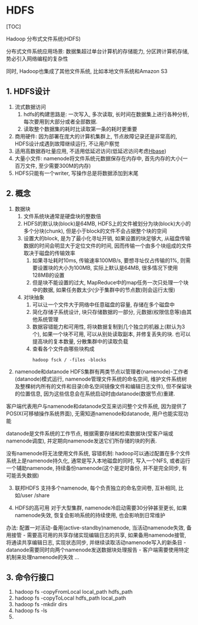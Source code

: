 # HDFS
[TOC]

Hadoop 分布式文件系统(HDFS)

分布式文件系统应用场景: 数据集超过单台计算机的存储能力, 分区跨计算机存储, 势必引入网络编程的复杂性

同时, Hadoop也集成了其他文件系统, 比如本地文件系统和Amazon S3

## 1. HDFS设计
1. 流式数据访问
    1. hdfs的构建思路是: 一次写入, 多次读取, 长时间在数据集上进行各种分析, 每次要用到大部分或者全部数据. 
    2. 读取整个数据集的耗时比读取第一条的耗时更重要
2. 商用硬件: 因为部署在庞大的计算机集群上, 节点故障记录还是非常高的, HDFS设计成遇到故障继续运行, 不让用户察觉
3. 适用高数据吞吐量应用, 不适用低延迟访问(低延迟访问考虑[Hbase](./hbase.md))
4. 大量小文件: namenode将文件系统元数据保存在内存中, 首先内存的大小(一百万文件, 至少需要300M的内存)
5. HDFS只能有一个writer, 写操作总是将数据添加到末尾

## 2. 概念
1. 数据块
    1. 文件系统块通常是硬盘块的整数倍
    2. HDFS的默认块(block)是64MB, HDFS上的文件被划分为块(block)大小的多个分块(chunk),  但是小于block的文件不会占据整个块的空间
    3. 设置大的block, 是为了最小化寻址开销, 如果设置的块足够大, 从磁盘传输数据的时间会明显大于定位文件的时间, 因而传输一个由多个块组成的文件取决于磁盘的传输效率
        1. 如果寻址耗时10ms, 传输速率100MB/s, 要想寻址仅占传输的1%, 则需要设置块的大小为100MB, 实际上默认是64MB, 很多情况下使用128MB的设置
        2. 但是块不能设置的过大, MapReduce中的map任务一次只处理一个块中的数据, 如果任务数太少(少于集群中的节点数)则会运行太慢)
    4. 对块抽象
        1. 可以让一个文件大于网络中任意磁盘的容量, 存储在多个磁盘中
        2. 简化存储子系统设计, 块只存储数据的一部分, 元数据(权限信息等)由其他系统管理
        3. 数据容错能力和可用性, 将块数据复制到几个独立的机器上(默认为3个), 如果一个块不可用, 可以从别处读取副本, 并修复丢失的块. 也可以提高块的复本数量, 分散集群中的读取负载
        4. 查看各个文件由哪些块构成
            ```
            hadoop fsck / -files -blocks
            ```
2. namenode和datanode
HDFS集群有两类节点以管理者(namenode)-工作者(datanode)模式运行, namenode管理文件系统的命名空间, 维护文件系统树及整棵树内所有的文件和目录(命名空间镜像文件和编辑日志文件), 但不保留块的位置信息, 因为这些信息会在系统启动时由datanode(数据节点)重建.

客户端代表用户与namenode和datanode交互来访问整个文件系统, 因为提供了POSIX(可移植操作系统界面), 无需知道namenode和datanode, 用户也能实现功能

datanode是文件系统的工作节点, 根据需要存储和检索数据块(受客户端或namenode调度), 并定期向namenode发送它们所存储的块的列表.

没有namenode将无法使用文件系统, 容错机制: hadoop可以通过配置在多个文件系统上是namenode持久化, 通常是写入本地磁盘的同时, 写入一个NFS, 或者运行一个辅助namenode, 持续备份namenode(这个是定时备份, 并不是完全同步, 有可能丢失数据)

3. 联邦HDFS
支持多个namenode, 每个负责独立的命名空间卷, 互补相同, 比如/user /share

4. HDFS的高可用
对于大型集群, namenode冷启动需要30分钟甚至更长, 如果namenode失效, 恢复会影响系统的持续使用, 也会影响到日常维护

办法: 配置一对活动-备用(active-standby)namenode, 当活动namenode失效, 备用接管
    - 需要高可用的共享存储实现编辑日志的共享, 如果备用namenode接管, 将通读共享编辑日志, 实现状态同步, 并继续读取活动namenode写入的新条目
    - datanode需要同时向两个namenode发送数据块处理报告
    - 客户端需要使用特定机制来处理namenode的失效
...

## 3. 命令行接口
1. hadoop fs -copyFromLocal local_path hdfs_path
2. hadoop fs -copyToLocal hdfs_path local_path
3. hadoop fs -mkdir dirs
4. hadoop fs -ls
5. 